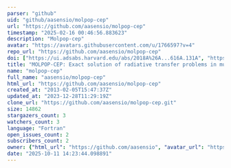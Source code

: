 ```yaml
---
parser: "github"
uid: "github/aasensio/molpop-cep"
url: "https://github.com/aasensio/molpop-cep"
timestamp: "2025-02-16 00:46:56.883623"
description: "Molpop-cep"
avatar: "https://avatars.githubusercontent.com/u/1766597?v=4"
repo_url: "https://github.com/aasensio/molpop-cep"
doi: ["https://ui.adsabs.harvard.edu/abs/2018A%26A...616A.131A", "https://ui.adsabs.harvard.edu/abs/2025ascl.soft02004A/abstract"]
title: "MOLPOP-CEP: Exact solution of radiative transfer problems in multi-level atomic systems"
name: "molpop-cep"
full_name: "aasensio/molpop-cep"
html_url: "https://github.com/aasensio/molpop-cep"
created_at: "2013-02-05T15:47:37Z"
updated_at: "2023-12-28T11:29:19Z"
clone_url: "https://github.com/aasensio/molpop-cep.git"
size: 14862
stargazers_count: 3
watchers_count: 3
language: "Fortran"
open_issues_count: 2
subscribers_count: 2
owner: {"html_url": "https://github.com/aasensio", "avatar_url": "https://avatars.githubusercontent.com/u/1766597?v=4", "login": "aasensio", "type": "User"}
date: "2025-10-11 14:23:44.098891"
---
```

